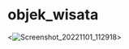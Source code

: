 # objek_wisata

<![Screenshot_20221101_112918](https://user-images.githubusercontent.com/84674938/199285939-448495fc-9a43-42d4-a8c5-17debdd9ad1a.png)>

